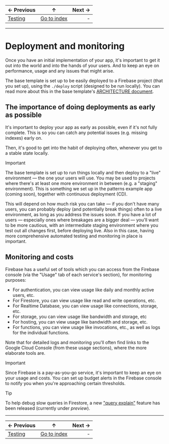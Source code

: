 | ← Previous                |                 ↑                 | Next → |
| :------------------------ | :-------------------------------: | -----: |
| [Testing](./6.testing.md) | [Go to index](../README.md#index) |      - |

---

# Deployment and monitoring

Once you have an initial implementation of your app, it's important to get it out into the world and into the hands of your users. And to keep an eye on performance, usage and any issues that might arise.

The base template is set up to be easily deployed to a Firebase project (that you set up), using the `./deploy` script (designed to be run locally). You can read more about this in the base template's [ARCHITECTURE document](https://github.com/FullStacksDev/angular-and-firebase-template/blob/main/ARCHITECTURE.md).

## The importance of doing deployments as early as possible

It's important to deploy your app as early as possible, even if it's not fully complete. This is so you can catch any potential issues (e.g. missing indexes) early on.

Then, it's good to get into the habit of deploying often, whenever you get to a stable state locally.

> [!IMPORTANT]
>
> The base template is set up to run things locally and then deploy to a "live" environment — the one your users will use. You may be used to projects where there's at least one more environment in between (e.g. a "staging" environment). This is something we set up in the patterns example app (coming soon), together with continuous deployment (CD).
>
> This will depend on how much risk you can take — if you don't have many users, you can probably deploy (and potentially break things) often to a live environment, as long as you address the issues soon. If you have a lot of users — especially ones where breakages are a bigger deal — you'll want to be more cautious, with an intermediate staging environment where you test out all changes first, before deploying live. Also in this case, having more comprehensive automated testing and monitoring in place is important.

## Monitoring and costs

Firebase has a useful set of tools which you can access from the Firebase console (via the "Usage" tab of each service's section), for monitoring purposes:

- For authentication, you can view usage like daily and monthly active users, etc.
- For Firestore, you can view usage like read and write operations, etc.
- For Realtime Database, you can view usage like connections, storage, etc.
- For storage, you can view usage like bandwidth and storage, etc
- For hosting, you can view usage like bandwidth and storage, etc.
- For functions, you can view usage like invocations, etc., as well as logs for the individual functions.

Note that for detailed logs and monitoring you'll often find links to the Google Cloud Console (from these usage sections), where the more elaborate tools are.

> [!IMPORTANT]
>
> Since Firebase is a pay-as-you-go service, it's important to keep an eye on your usage and costs. You can set up budget alerts in the Firebase console to notify you when you're approaching certain thresholds.

> [!TIP]
>
> To help debug slow queries in Firestore, a new ["query explain"](https://firebase.google.com/docs/firestore/query-explain) feature has been released (currently under _preview_).

---

| ← Previous                |                 ↑                 | Next → |
| :------------------------ | :-------------------------------: | -----: |
| [Testing](./6.testing.md) | [Go to index](../README.md#index) |      - |

